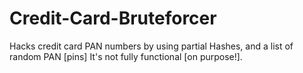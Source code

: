 Credit-Card-Bruteforcer
=======================

Hacks credit card PAN numbers by using partial Hashes, and a list of random PAN [pins]
It's not fully functional [on purpose!].
